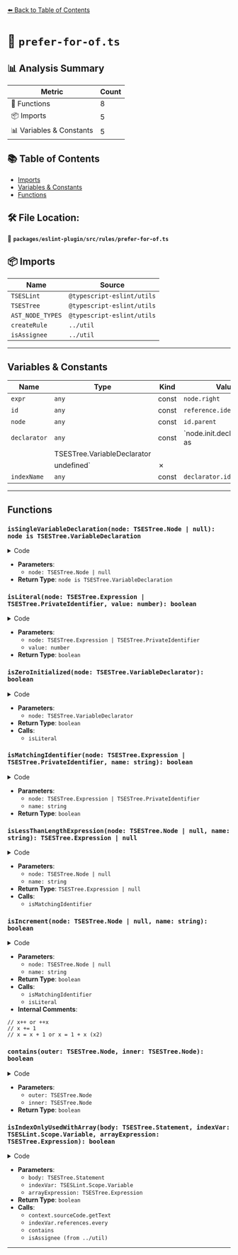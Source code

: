 [⬅️ Back to Table of Contents](../../../../index.md)

# 📄 `prefer-for-of.ts`

## 📊 Analysis Summary

| Metric | Count |
|--------|-------|
| 🔧 Functions | 8 |
| 📦 Imports | 5 |
| 📊 Variables & Constants | 5 |

## 📚 Table of Contents

- [Imports](#imports)
- [Variables & Constants](#variables-constants)
- [Functions](#functions)

## 🛠️ File Location:
📂 **`packages/eslint-plugin/src/rules/prefer-for-of.ts`**

## 📦 Imports

| Name | Source |
|------|--------|
| `TSESLint` | `@typescript-eslint/utils` |
| `TSESTree` | `@typescript-eslint/utils` |
| `AST_NODE_TYPES` | `@typescript-eslint/utils` |
| `createRule` | `../util` |
| `isAssignee` | `../util` |


---

## Variables & Constants

| Name | Type | Kind | Value | Exported |
|------|------|------|-------|----------|
| `expr` | `any` | const | `node.right` | ✗ |
| `id` | `any` | const | `reference.identifier` | ✗ |
| `node` | `any` | const | `id.parent` | ✗ |
| `declarator` | `any` | const | `node.init.declarations[0] as
          | TSESTree.VariableDeclarator
          | undefined` | ✗ |
| `indexName` | `any` | const | `declarator.id.name` | ✗ |


---

## Functions

### `isSingleVariableDeclaration(node: TSESTree.Node | null): node is TSESTree.VariableDeclaration`

<details><summary>Code</summary>

```ts
function isSingleVariableDeclaration(
      node: TSESTree.Node | null,
    ): node is TSESTree.VariableDeclaration {
      return (
        node?.type === AST_NODE_TYPES.VariableDeclaration &&
        node.kind !== 'const' &&
        node.declarations.length === 1
      );
    }
```
</details>

- **Parameters**:
  - `node: TSESTree.Node | null`
- **Return Type**: `node is TSESTree.VariableDeclaration`
### `isLiteral(node: TSESTree.Expression | TSESTree.PrivateIdentifier, value: number): boolean`

<details><summary>Code</summary>

```ts
function isLiteral(
      node: TSESTree.Expression | TSESTree.PrivateIdentifier,
      value: number,
    ): boolean {
      return node.type === AST_NODE_TYPES.Literal && node.value === value;
    }
```
</details>

- **Parameters**:
  - `node: TSESTree.Expression | TSESTree.PrivateIdentifier`
  - `value: number`
- **Return Type**: `boolean`
### `isZeroInitialized(node: TSESTree.VariableDeclarator): boolean`

<details><summary>Code</summary>

```ts
function isZeroInitialized(node: TSESTree.VariableDeclarator): boolean {
      return node.init != null && isLiteral(node.init, 0);
    }
```
</details>

- **Parameters**:
  - `node: TSESTree.VariableDeclarator`
- **Return Type**: `boolean`
- **Calls**:
  - `isLiteral`
### `isMatchingIdentifier(node: TSESTree.Expression | TSESTree.PrivateIdentifier, name: string): boolean`

<details><summary>Code</summary>

```ts
function isMatchingIdentifier(
      node: TSESTree.Expression | TSESTree.PrivateIdentifier,
      name: string,
    ): boolean {
      return node.type === AST_NODE_TYPES.Identifier && node.name === name;
    }
```
</details>

- **Parameters**:
  - `node: TSESTree.Expression | TSESTree.PrivateIdentifier`
  - `name: string`
- **Return Type**: `boolean`
### `isLessThanLengthExpression(node: TSESTree.Node | null, name: string): TSESTree.Expression | null`

<details><summary>Code</summary>

```ts
function isLessThanLengthExpression(
      node: TSESTree.Node | null,
      name: string,
    ): TSESTree.Expression | null {
      if (
        node?.type === AST_NODE_TYPES.BinaryExpression &&
        node.operator === '<' &&
        isMatchingIdentifier(node.left, name) &&
        node.right.type === AST_NODE_TYPES.MemberExpression &&
        isMatchingIdentifier(node.right.property, 'length')
      ) {
        return node.right.object;
      }
      return null;
    }
```
</details>

- **Parameters**:
  - `node: TSESTree.Node | null`
  - `name: string`
- **Return Type**: `TSESTree.Expression | null`
- **Calls**:
  - `isMatchingIdentifier`
### `isIncrement(node: TSESTree.Node | null, name: string): boolean`

<details><summary>Code</summary>

```ts
function isIncrement(node: TSESTree.Node | null, name: string): boolean {
      if (!node) {
        return false;
      }

      switch (node.type) {
        case AST_NODE_TYPES.UpdateExpression:
          // x++ or ++x
          return (
            node.operator === '++' && isMatchingIdentifier(node.argument, name)
          );
        case AST_NODE_TYPES.AssignmentExpression:
          if (isMatchingIdentifier(node.left, name)) {
            if (node.operator === '+=') {
              // x += 1
              return isLiteral(node.right, 1);
            }
            if (node.operator === '=') {
              // x = x + 1 or x = 1 + x
              const expr = node.right;
              return (
                expr.type === AST_NODE_TYPES.BinaryExpression &&
                expr.operator === '+' &&
                ((isMatchingIdentifier(expr.left, name) &&
                  isLiteral(expr.right, 1)) ||
                  (isLiteral(expr.left, 1) &&
                    isMatchingIdentifier(expr.right, name)))
              );
            }
          }
      }
      return false;
    }
```
</details>

- **Parameters**:
  - `node: TSESTree.Node | null`
  - `name: string`
- **Return Type**: `boolean`
- **Calls**:
  - `isMatchingIdentifier`
  - `isLiteral`
- **Internal Comments**:
```
// x++ or ++x
// x += 1
// x = x + 1 or x = 1 + x (x2)
```

### `contains(outer: TSESTree.Node, inner: TSESTree.Node): boolean`

<details><summary>Code</summary>

```ts
function contains(outer: TSESTree.Node, inner: TSESTree.Node): boolean {
      return (
        outer.range[0] <= inner.range[0] && outer.range[1] >= inner.range[1]
      );
    }
```
</details>

- **Parameters**:
  - `outer: TSESTree.Node`
  - `inner: TSESTree.Node`
- **Return Type**: `boolean`
### `isIndexOnlyUsedWithArray(body: TSESTree.Statement, indexVar: TSESLint.Scope.Variable, arrayExpression: TSESTree.Expression): boolean`

<details><summary>Code</summary>

```ts
function isIndexOnlyUsedWithArray(
      body: TSESTree.Statement,
      indexVar: TSESLint.Scope.Variable,
      arrayExpression: TSESTree.Expression,
    ): boolean {
      const arrayText = context.sourceCode.getText(arrayExpression);
      return indexVar.references.every(reference => {
        const id = reference.identifier;
        const node = id.parent;
        return (
          !contains(body, id) ||
          (node.type === AST_NODE_TYPES.MemberExpression &&
            node.object.type !== AST_NODE_TYPES.ThisExpression &&
            node.property === id &&
            context.sourceCode.getText(node.object) === arrayText &&
            !isAssignee(node))
        );
      });
    }
```
</details>

- **Parameters**:
  - `body: TSESTree.Statement`
  - `indexVar: TSESLint.Scope.Variable`
  - `arrayExpression: TSESTree.Expression`
- **Return Type**: `boolean`
- **Calls**:
  - `context.sourceCode.getText`
  - `indexVar.references.every`
  - `contains`
  - `isAssignee (from ../util)`

---